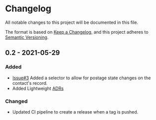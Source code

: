 # Changelog

All notable changes to this project will be documented in this file.

The format is based on [Keep a Changelog](https://keepachangelog.com/en/1.0.0/),
and this project adheres to [Semantic Versioning](https://semver.org/spec/v2.0.0.html).

## 0.2 - 2021-05-29

### Added
- [Issue#3](https://github.com/crafton/NT-Postman/issues/3) Added a selector to allow for postage state changes on the contact's record.
- Added Lightweight [ADRs](https://adr.github.io/)

### Changed
- Updated CI pipeline to create a release when a tag is pushed.
